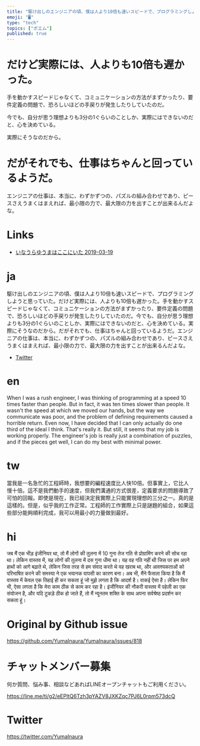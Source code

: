 ```yaml
---
title: "駆け出しのエンジニアの頃、僕は人より10倍も速いスピードで、プログラミングしようと思っていた"
emoji: "🖥"
type: "tech"
topics: ["ポエム"]
published: true
---
```


# だけど実際には、人よりも10倍も遅かった。

手を動かすスピードじゃなくて、コミュニケーションの方法がまずかったり、要件定義の問題で、恐ろしいほどの手戻りが発生したりしていたのだ。

今でも、自分が思う理想よりも3分の1ぐらいのことしか、実際にはできないのだと、心を決めている。

実際にそうなのだから。

# だがそれでも、仕事はちゃんと回っているようだ。

エンジニアの仕事は、本当に、わずかずつの、パズルの組み合わせであり、ピースさえうまくはまえれば、最小限の力で、最大限の力を出すことが出来るんだよな。

# Links

- [いなうらゆうまはここにいた 2019-03-19](https://github.com/YumaInaura/YumaInaura/issues/817#s1552993205)

# ja

駆け出しのエンジニアの頃、僕は人より10倍も速いスピードで、プログラミングしようと思っていた。だけど実際には、人よりも10倍も遅かった。手を動かすスピードじゃなくて、コミュニケーションの方法がまずかったり、要件定義の問題で、恐ろしいほどの手戻りが発生したりしていたのだ。今でも、自分が思う理想よりも3分の1ぐらいのことしか、実際にはできないのだと、心を決めている。実際にそうなのだから。だがそれでも、仕事はちゃんと回っているようだ。エンジニアの仕事は、本当に、わずかずつの、パズルの組み合わせであり、ピースさえうまくはまえれば、最小限の力で、最大限の力を出すことが出来るんだよな。

- [Twitter](https://twitter.com/YumaInaura/status/1107959945536913410)

# en

When I was a rush engineer, I was thinking of programming at a speed 10 times faster than people. But in fact, it was ten times slower than people. It wasn't the speed at which we moved our hands, but the way we communicate was poor, and the problem of defining requirements caused a horrible return. Even now, I have decided that I can only actually do one third of the ideal I think. That's really it. But still, it seems that my job is working properly. The engineer's job is really just a combination of puzzles, and if the pieces get well, I can do my best with minimal power.

# tw

當我是一名急忙的工程師時，我想要的編程速度比人快10倍。但事實上，它比人慢十倍。這不是我們動手的速度，但我們溝通的方式很差，定義要求的問題導致了可怕的回報。即使是現在，我已經決定我實際上只能實現理想的三分之一。真的是這樣的。但是，似乎我的工作正常。工程師的工作實際上只是謎題的組合，如果這些部分能夠順利完成，我可以用最小的力量做到最好。

# hi

जब मैं एक भीड़ इंजीनियर था, तो मैं लोगों की तुलना में 10 गुना तेज गति से प्रोग्रामिंग करने की सोच रहा था। लेकिन वास्तव में, यह लोगों की तुलना में दस गुना धीमा था। यह वह गति नहीं थी जिस पर हम अपने हाथों को आगे बढ़ाते थे, लेकिन जिस तरह से हम संवाद करते थे वह खराब था, और आवश्यकताओं को परिभाषित करने की समस्या ने एक भयानक वापसी का कारण बना। अब भी, मैंने फैसला किया है कि मैं वास्तव में केवल एक तिहाई ही कर सकता हूं जो मुझे लगता है कि आदर्श है। वाकई ऐसा है। लेकिन फिर भी, ऐसा लगता है कि मेरा काम ठीक से काम कर रहा है। इंजीनियर की नौकरी वास्तव में पहेली का एक संयोजन है, और यदि टुकड़े ठीक हो जाते हैं, तो मैं न्यूनतम शक्ति के साथ अपना सर्वश्रेष्ठ प्रदर्शन कर सकता हूं।

# Original by Github issue

https://github.com/YumaInaura/YumaInaura/issues/818








<!-- Update From Qiita API -->

# チャットメンバー募集


何か質問、悩み事、相談などあればLINEオープンチャットもご利用ください。

https://line.me/ti/g2/eEPltQ6Tzh3pYAZV8JXKZqc7PJ6L0rpm573dcQ





# Twitter


https://twitter.com/YumaInaura


<!-- Update From Qiita API -->


